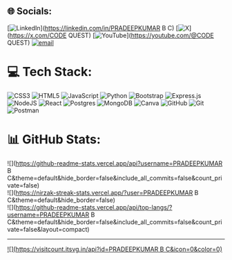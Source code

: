 
## 🌐 Socials:
[![LinkedIn](https://img.shields.io/badge/LinkedIn-%230077B5.svg?logo=linkedin&logoColor=white)](https://linkedin.com/in/PRADEEPKUMAR B C) [![X](https://img.shields.io/badge/X-black.svg?logo=X&logoColor=white)](https://x.com/CODE QUEST) [![YouTube](https://img.shields.io/badge/YouTube-%23FF0000.svg?logo=YouTube&logoColor=white)](https://youtube.com/@CODE QUEST) [![email](https://img.shields.io/badge/Email-D14836?logo=gmail&logoColor=white)](mailto:pradeepkumarbc138@gmail.com) 

# 💻 Tech Stack:
![CSS3](https://img.shields.io/badge/css3-%231572B6.svg?style=for-the-badge&logo=css3&logoColor=white) ![HTML5](https://img.shields.io/badge/html5-%23E34F26.svg?style=for-the-badge&logo=html5&logoColor=white) ![JavaScript](https://img.shields.io/badge/javascript-%23323330.svg?style=for-the-badge&logo=javascript&logoColor=%23F7DF1E) ![Python](https://img.shields.io/badge/python-3670A0?style=for-the-badge&logo=python&logoColor=ffdd54) ![Bootstrap](https://img.shields.io/badge/bootstrap-%238511FA.svg?style=for-the-badge&logo=bootstrap&logoColor=white) ![Express.js](https://img.shields.io/badge/express.js-%23404d59.svg?style=for-the-badge&logo=express&logoColor=%2361DAFB) ![NodeJS](https://img.shields.io/badge/node.js-6DA55F?style=for-the-badge&logo=node.js&logoColor=white) ![React](https://img.shields.io/badge/react-%2320232a.svg?style=for-the-badge&logo=react&logoColor=%2361DAFB) ![Postgres](https://img.shields.io/badge/postgres-%23316192.svg?style=for-the-badge&logo=postgresql&logoColor=white) ![MongoDB](https://img.shields.io/badge/MongoDB-%234ea94b.svg?style=for-the-badge&logo=mongodb&logoColor=white) ![Canva](https://img.shields.io/badge/Canva-%2300C4CC.svg?style=for-the-badge&logo=Canva&logoColor=white) ![GitHub](https://img.shields.io/badge/github-%23121011.svg?style=for-the-badge&logo=github&logoColor=white) ![Git](https://img.shields.io/badge/git-%23F05033.svg?style=for-the-badge&logo=git&logoColor=white) ![Postman](https://img.shields.io/badge/Postman-FF6C37?style=for-the-badge&logo=postman&logoColor=white)
# 📊 GitHub Stats:
![](https://github-readme-stats.vercel.app/api?username=PRADEEPKUMAR B C&theme=default&hide_border=false&include_all_commits=false&count_private=false)<br/>
![](https://nirzak-streak-stats.vercel.app/?user=PRADEEPKUMAR B C&theme=default&hide_border=false)<br/>
![](https://github-readme-stats.vercel.app/api/top-langs/?username=PRADEEPKUMAR B C&theme=default&hide_border=false&include_all_commits=false&count_private=false&layout=compact)

---
[![](https://visitcount.itsvg.in/api?id=PRADEEPKUMAR B C&icon=0&color=0)](https://visitcount.itsvg.in)

<!-- Proudly created with GPRM ( https://gprm.itsvg.in ) -->
